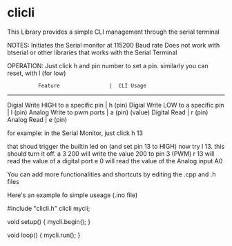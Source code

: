 # clicli

This Library provides a simple CLI management through the serial terminal

NOTES:
Initiates the Serial monitor at 115200 Baud rate
Does not work with btserial or other libraries that works with the Serial Terminal

OPERATION:
Just click h and pin number to set a pin. similarly you can reset, with l (for low)

              Feature                |  CLI Usage
___________________________________________________
 Digial Write HIGH to a specific pin |  h (pin)
 Digial Write LOW to a specific pin  |  l (pin)
 Analog Write to pwm ports           |  a (pin) (value)
 Digital Read                        |  r (pin)
 Analog Read                         |  e (pin) 

for example:
in the Serial Monitor, just click 
h 13

that shoud trigger the builtin led on (and set pin 13 to HIGH)
now try l 13.
this should turn it off.
a 3 200 will write the value 200 to pin 3 (PWM)
r 13
will read the value of a digital port
e 0
will read the value of the Analog input A0


You can add more functionalities and shortcuts by editing the .cpp and .h files

Here's an example fo simple useage (.ino file)

#include "clicli.h"
clicli mycli;  

void setup() { 
    mycli.begin();
 }

void loop() { 
  mycli.run();
 }